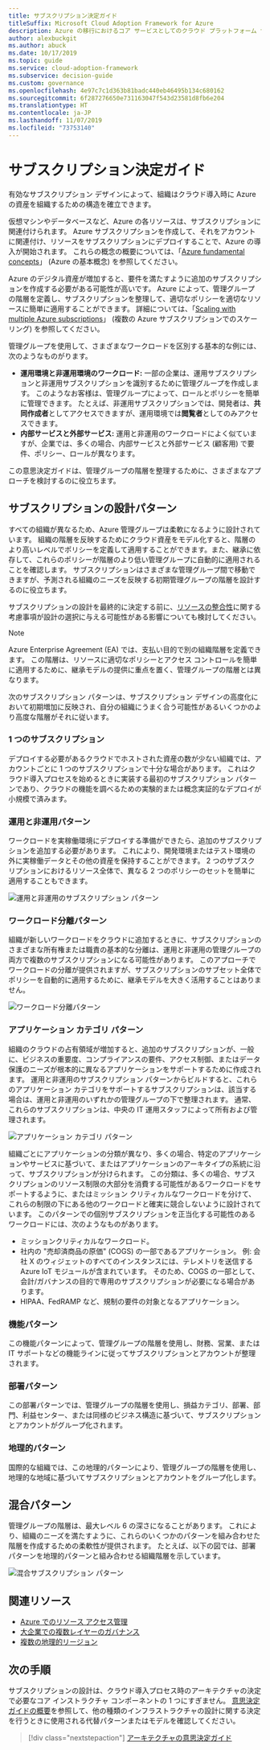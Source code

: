 ```yaml
---
title: サブスクリプション決定ガイド
titleSuffix: Microsoft Cloud Adoption Framework for Azure
description: Azure の移行におけるコア サービスとしてのクラウド プラットフォーム サブスクリプションについて説明します。
author: alexbuckgit
ms.author: abuck
ms.date: 10/17/2019
ms.topic: guide
ms.service: cloud-adoption-framework
ms.subservice: decision-guide
ms.custom: governance
ms.openlocfilehash: 4e97c7c1d363b81badc440eb46495b134c680162
ms.sourcegitcommit: 6f287276650e731163047f543d23581d8fb6e204
ms.translationtype: HT
ms.contentlocale: ja-JP
ms.lasthandoff: 11/07/2019
ms.locfileid: "73753140"
---
```

# <a name="subscription-decision-guide"></a>サブスクリプション決定ガイド

有効なサブスクリプション デザインによって、組織はクラウド導入時に Azure の資産を組織するための構造を確立できます。

仮想マシンやデータベースなど、Azure の各リソースは、サブスクリプションに関連付けられます。 Azure サブスクリプションを作成して、それをアカウントに関連付け、リソースをサブスクリプションにデプロイすることで、Azure の導入が開始されます。 これらの概念の概要については、「[Azure fundamental concepts](../../ready/considerations/fundamental-concepts.md)」 (Azure の基本概念) を参照してください。

Azure のデジタル資産が増加すると、要件を満たすように追加のサブスクリプションを作成する必要がある可能性が高いです。 Azure によって、管理グループの階層を定義し、サブスクリプションを整理して、適切なポリシーを適切なリソースに簡単に適用することができます。 詳細については、「[Scaling with multiple Azure subscriptions](../../ready/azure-best-practices/scaling-subscriptions.md)」 (複数の Azure サブスクリプションでのスケーリング) を参照してください。

管理グループを使用して、さまざまなワークロードを区別する基本的な例には、次のようなものがります。

- **運用環境と非運用環境のワークロード:** 一部の企業は、運用サブスクリプションと非運用サブスクリプションを識別するために管理グループを作成します。 このようなお客様は、管理グループによって、ロールとポリシーを簡単に管理できます。 たとえば、非運用サブスクリプションでは、開発者は、**共同作成者**としてアクセスできますが、運用環境では**閲覧者**としてのみアクセスできます。
- **内部サービスと外部サービス:** 運用と非運用のワークロードによく似ていますが、企業では、多くの場合、内部サービスと外部サービス (顧客用) で要件、ポリシー、ロールが異なります。

この意思決定ガイドは、管理グループの階層を整理するために、さまざまなアプローチを検討するのに役立ちます。

## <a name="subscription-design-patterns"></a>サブスクリプションの設計パターン

すべての組織が異なるため、Azure 管理グループは柔軟になるように設計されています。 組織の階層を反映するためにクラウド資産をモデル化すると、階層のより高いレベルでポリシーを定義して適用することができます。また、継承に依存して、これらのポリシーが階層のより低い管理グループに自動的に適用されることを確認します。 サブスクリプションはさまざまな管理グループ間で移動できますが、予測される組織のニーズを反映する初期管理グループの階層を設計するのに役立ちます。

サブスクリプションの設計を最終的に決定する前に、[リソースの整合性](../resource-consistency/index.md)に関する考慮事項が設計の選択に与える可能性がある影響についても検討してください。

> [!NOTE]
> Azure Enterprise Agreement (EA) では、支払い目的で別の組織階層を定義できます。 この階層は、リソースに適切なポリシーとアクセス コントロールを簡単に適用するために、継承モデルの提供に重点を置く、管理グループの階層とは異なります。

次のサブスクリプション パターンは、サブスクリプション デザインの高度化において初期増加に反映され、自分の組織にうまく合う可能性があるいくつかのより高度な階層がそれに従います。

### <a name="single-subscription"></a>1 つのサブスクリプション

デプロイする必要があるクラウドでホストされた資産の数が少ない組織では、アカウントごとに 1 つのサブスクリプションで十分な場合があります。 これはクラウド導入プロセスを始めるときに実装する最初のサブスクリプション パターンであり、クラウドの機能を調べるための実験的または概念実証的なデプロイが小規模で済みます。

### <a name="production-and-nonproduction-pattern"></a>運用と非運用パターン

ワークロードを実稼働環境にデプロイする準備ができたら、追加のサブスクリプションを追加する必要があります。 これにより、開発環境またはテスト環境の外に実稼働データとその他の資産を保持することができます。 2 つのサブスクリプションにおけるリソース全体で、異なる 2 つのポリシーのセットを簡単に適用することもできます。

![運用と非運用のサブスクリプション パターン](../../_images/ready/basic-subscription-model.png)

### <a name="workload-separation-pattern"></a>ワークロード分離パターン

組織が新しいワークロードをクラウドに追加するときに、サブスクリプションのさまざまな所有権または職責の基本的な分離は、運用と非運用の管理グループの両方で複数のサブスクリプションになる可能性があります。 このアプローチでワークロードの分離が提供されますが、サブスクリプションのサブセット全体でポリシーを自動的に適用するために、継承モデルを大きく活用することはありません。

![ワークロード分離パターン](../../_images/ready/management-group-hierarchy.png)

### <a name="application-category-pattern"></a>アプリケーション カテゴリ パターン

組織のクラウドの占有領域が増加すると、追加のサブスクリプションが、一般に、ビジネスの重要度、コンプライアンスの要件、アクセス制御、またはデータ保護のニーズが根本的に異なるアプリケーションをサポートするために作成されます。 運用と非運用のサブスクリプション パターンからビルドすると、これらのアプリケーション カテゴリをサポートするサブスクリプションは、該当する場合は、運用と非運用のいずれかの管理グループの下で整理されます。 通常、これらのサブスクリプションは、中央の IT 運用スタッフによって所有および管理されます。

![アプリケーション カテゴリ パターン](../../_images/infra-subscriptions/application.png)

組織ごとにアプリケーションの分類が異なり、多くの場合、特定のアプリケーションやサービスに基づいて、またはアプリケーションのアーキタイプの系統に沿って、サブスクリプションが分けられます。 この分類は、多くの場合、サブスクリプションのリソース制限の大部分を消費する可能性があるワークロードをサポートするように、またはミッション クリティカルなワークロードを分けて、これらの制限の下にある他のワークロードと確実に競合しないように設計されています。 このパターンでの個別サブスクリプションを正当化する可能性のあるワークロードには、次のようなものがあります。

- ミッションクリティカルなワークロード。
- 社内の "売却済商品の原価" (COGS) の一部であるアプリケーション。 例: 会社 X のウィジェットのすべてのインスタンスには、テレメトリを送信する Azure IoT モジュールが含まれています。 そのため、COGS の一部として、会計/ガバナンスの目的で専用のサブスクリプションが必要になる場合があります。
- HIPAA、FedRAMP など、規制の要件の対象となるアプリケーション。

### <a name="functional-pattern"></a>機能パターン

この機能パターンによって、管理グループの階層を使用し、財務、営業、または IT サポートなどの機能ラインに従ってサブスクリプションとアカウントが整理されます。

### <a name="business-unit-pattern"></a>部署パターン

この部署パターンでは、管理グループの階層を使用し、損益カテゴリ、部署、部門、利益センター、または同様のビジネス構造に基づいて、サブスクリプションとアカウントがグループ化されます。

### <a name="geographic-pattern"></a>地理的パターン

国際的な組織では、この地理的パターンにより、管理グループの階層を使用し、地理的な地域に基づいてサブスクリプションとアカウントをグループ化します。

## <a name="mixed-patterns"></a>混合パターン

管理グループの階層は、最大レベル 6 の深さになることがあります。 これにより、組織のニーズを満たすように、これらのいくつかのパターンを組み合わせた階層を作成するための柔軟性が提供されます。 たとえば、以下の図では、部署パターンを地理的パターンと組み合わせる組織階層を示しています。

![混合サブスクリプション パターン](../../_images/infra-subscriptions/mixed.png)

## <a name="related-resources"></a>関連リソース

- [Azure でのリソース アクセス管理](../../govern/resource-consistency/resource-access-management.md)
- [大企業での複数レイヤーのガバナンス](../../govern/guides/complex/multiple-layers-of-governance.md)
- [複数の地理的リージョン](../regions/index.md)

## <a name="next-steps"></a>次の手順

サブスクリプションの設計は、クラウド導入プロセス時のアーキテクチャの決定で必要なコア インストラクチャ コンポーネントの 1 つにすぎません。 [意思決定ガイドの概要](../index.md)を参照して、他の種類のインフラストラクチャの設計に関する決定を行うときに使用される代替パターンまたはモデルを確認してください。

> [!div class="nextstepaction"]
> [アーキテクチャの意思決定ガイド](../index.md)

